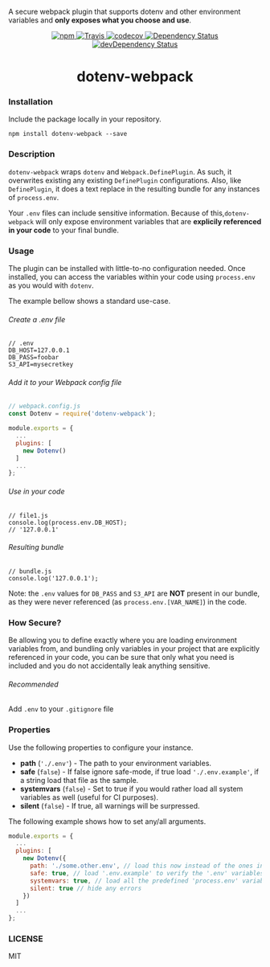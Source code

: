 A secure webpack plugin that supports dotenv and other environment variables and **only exposes what you choose and use**.

<div align="center">
  <a href="https://www.npmjs.com/package/dotenv-webpack" target="_blank">
    <img alt="npm" src="https://img.shields.io/npm/v/dotenv-webpack.svg?maxAge=0&style=flat" />
  </a>
  <a href="https://travis-ci.org/mrsteele/dotenv-webpack" target="_blank">
    <img alt="Travis" src="https://travis-ci.org/mrsteele/dotenv-webpack.svg?branch=master" />
  </a>
  <a href="https://codecov.io/gh/mrsteele/dotenv-webpack" target="_blank">
    <img alt="codecov" src="https://codecov.io/gh/mrsteele/dotenv-webpack/branch/master/graph/badge.svg" />
  </a>
  <a href="https://david-dm.org/mrsteele/dotenv-webpack" target="_blank">
    <img alt="Dependency Status" src="https://david-dm.org/mrsteele/dotenv-webpack.svg" />
  </a>
  <a href="https://david-dm.org/mrsteele/dotenv-webpack?type=dev" target="_blank">
    <img alt="devDependency Status" src="https://david-dm.org/mrsteele/dotenv-webpack/dev-status.svg" />
  </a>
  
  <h1>dotenv-webpack</h1>
</div>

### Installation

Include the package locally in your repository.

`npm install dotenv-webpack --save`

### Description

`dotenv-webpack` wraps `dotenv` and `Webpack.DefinePlugin`. As such, it overwrites existing any existing `DefinePlugin` configurations. Also, like `DefinePlugin`, it does a text replace in the resulting bundle for any instances of `process.env`.

Your `.env` files can include sensitive information. Because of this,`dotenv-webpack` will only expose environment variables that are **explicily referenced in your code** to your final bundle.

### Usage

The plugin can be installed with little-to-no configuration needed. Once installed, you can access the variables within your code using `process.env` as you would with `dotenv`.

The example bellow shows a standard use-case.

###### Create a .env file

```
// .env
DB_HOST=127.0.0.1
DB_PASS=foobar
S3_API=mysecretkey

```
###### Add it to your Webpack config file
```javascript
// webpack.config.js
const Dotenv = require('dotenv-webpack');

module.exports = {
  ...
  plugins: [
    new Dotenv()
  ]
  ...
};
```

###### Use in your code

```
// file1.js
console.log(process.env.DB_HOST);
// '127.0.0.1'
```

###### Resulting bundle
```
// bundle.js
console.log('127.0.0.1');
```

Note: the `.env` values for `DB_PASS` and  `S3_API` are **NOT** present in our bundle, as they were never referenced (as `process.env.[VAR_NAME]`) in the code.

### How Secure?

Be allowing you to define exactly where you are loading environment variables from, and bundling only variables in your project that are explicitly referenced in your code, you can be sure that only what you need is included and you do not accidentally leak anything sensitive.

###### Recommended

Add `.env` to your `.gitignore` file

### Properties

Use the following properties to configure your instance.

* **path** (`'./.env'`) - The path to your environment variables.
* **safe** (`false`) - If false ignore safe-mode, if true load `'./.env.example'`, if a string load that file as the sample.
* **systemvars** (`false`) - Set to true if you would rather load all system variables as well (useful for CI purposes).
* **silent** (`false`) - If true, all warnings will be surpressed.

The following example shows how to set any/all arguments.

```javascript
module.exports = {
  ...
  plugins: [
    new Dotenv({
      path: './some.other.env', // load this now instead of the ones in '.env'
      safe: true, // load '.env.example' to verify the '.env' variables are all set. Can also be a string to a different file.
      systemvars: true, // load all the predefined 'process.env' variables which will trump anything local per dotenv specs.
      silent: true // hide any errors
    })
  ]
  ...
};
```

### LICENSE

MIT
